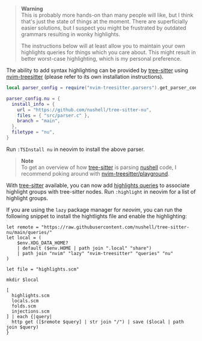 > **Warning**  
> This is probably more hands-on than many people will like, but I think that's
> just the state of things at the moment. There are superficially easier
> solutions, but I suspect you might be frustrated by outdated grammars
> resulting in wonky highlights.
>
> The instructions below will at least allow you to maintain your own highlights
> queries for things which you care about. This might result in better
> worst-case highlighting, which is my personal preference.

The ability to add syntax highlighting can be provided by [tree-sitter] using
[nvim-treesitter]  (please refer to its own installation instructions).

```lua
local parser_config = require("nvim-treesitter.parsers").get_parser_configs()

parser_config.nu = {
  install_info = {
    url = "https://github.com/nushell/tree-sitter-nu",
    files = { "src/parser.c" },
    branch = "main",
  },
  filetype = "nu",
}
```

Run `:TSInstall nu` in neovim to install the above parser.

> **Note**  
> To get an overview of how [tree-sitter] is parsing [nushell] code, I recommend
> poking around with [nvim-treesitter/playground].

With [tree-sitter] available, you can now add [highlights queries] to associate
highlight groups with tree-sitter nodes. Run `:highlight` in neovim for a list
of highlight groups.

If you are using the `lazy` package manager for *neovim*, you can run the
following snippet to install the hightlights file and enable the highlighting:
```nushell
let remote = "https://raw.githubusercontent.com/nushell/tree-sitter-nu/main/queries/"
let local = (
    $env.XDG_DATA_HOME?
    | default ($env.HOME | path join ".local" "share")
    | path join "nvim" "lazy" "nvim-treesitter" "queries" "nu"
)

let file = "highlights.scm"

mkdir $local

[
  highlights.scm
  locals.scm
  folds.scm
  injections.scm
] | each {|query|
  http get ([$remote $query] | str join "/") | save ($local | path join $query)
}
```

[tree-sitter]: https://tree-sitter.github.io/tree-sitter/
[nvim-treesitter]: https://github.com/nvim-treesitter/nvim-treesitter
[nvim-treesitter/playground]: https://github.com/nvim-treesitter/playground
[nushell]: https://github.com/nushell/nushell
[highlights queries]: https://tree-sitter.github.io/tree-sitter/syntax-highlighting#highlights
